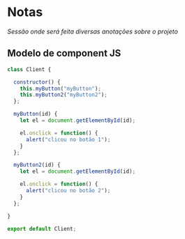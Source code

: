 # Notas
*Sessão onde será feita diversas anotações sobre o projeto*

## Modelo de component JS
```javascript
class Client {

  constructor() {
    this.myButton("myButton");
    this.myButton2("myButton2");
  };

  myButton(id) {
    let el = document.getElementById(id);

    el.onclick = function() {
      alert("clicou no botão 1");
    }
  };

  myButton2(id) {
    let el = document.getElementById(id);

    el.onclick = function() {
      alert("clicou no botão 2");
    }
  };

}

export default Client;
```